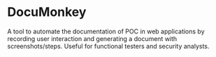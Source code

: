 DocuMonkey
==========

A tool to automate the documentation of POC in web applications by recording user interaction and generating a document with screenshots/steps. Useful for functional testers and security analysts.
